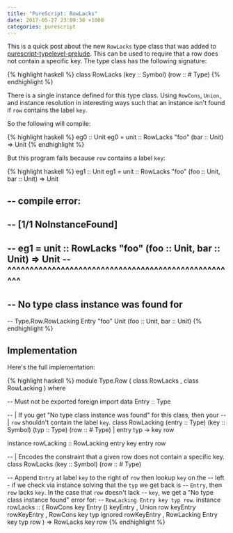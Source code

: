 ```yaml
---
title: "PureScript: RowLacks"
date: 2017-05-27 23:09:30 +1000
categories: purescript
---
```


This is a quick post about the new `RowLacks` type class that was added to [purescript-typelevel-prelude][tlprelude].  This can be used to require that a row does not contain a specific key.  The type class has the following signature:

{% highlight haskell %}
class RowLacks (key :: Symbol)
               (row :: # Type)
{% endhighlight %}

There is a single instance defined for this type class.  Using `RowCons`, `Union`, and instance resolution in interesting ways such that an instance isn't found if `row` contains the label `key`.

So the following will compile:

{% highlight haskell %}
eg0 :: Unit
eg0 = unit :: RowLacks "foo" (bar :: Unit) => Unit
{% endhighlight %}

But this program fails because `row` contains a label `key`:

{% highlight haskell %}
eg1 :: Unit
eg1 = unit :: RowLacks "foo" (foo :: Unit, bar :: Unit) => Unit

-- compile error:
--
-- [1/1 NoInstanceFound]
--
--       eg1 = unit :: RowLacks "foo" (foo :: Unit, bar :: Unit) => Unit
--             ^^^^^^^^^^^^^^^^^^^^^^^^^^^^^^^^^^^^^^^^^^^^^^^^^^^^
--
--   No type class instance was found for
--
--     Type.Row.RowLacking Entry "foo" Unit (foo :: Unit, bar :: Unit)
{% endhighlight %}

## Implementation

Here's the full implementation:

{% highlight haskell %}
module Type.Row
  ( class RowLacks
  , class RowLacking
  ) where

-- Must not be exported
foreign import data Entry :: Type

-- | If you get "No type class instance was found" for this class, then your
-- | `row` shouldn't contain the label `key`.
class RowLacking (entry :: Type)
                 (key :: Symbol)
                 (typ :: Type)
                 (row :: # Type) |
                 entry typ -> key row

instance rowLacking :: RowLacking entry key entry row

-- | Encodes the constraint that a given row does not contain a specific key.
class RowLacks (key :: Symbol)
               (row :: # Type)

-- Append `Entry` at label `key` to the right of `row` then lookup `key` on the
-- left - if we check via instance solving that the `typ` we get back is
-- `Entry`, then `row` lacks `key`.  In the case that `row` doesn't lack
-- `key`, we get a "No type class instance found" error for:
-- `RowLacking Entry key typ row`.
instance rowLacks
  :: ( RowCons key Entry () keyEntry
     , Union row keyEntry rowKeyEntry
     , RowCons key typ ignored rowKeyEntry
     , RowLacking Entry key typ row )
  => RowLacks key row
{% endhighlight %}

[tlprelude]: https://github.com/purescript/purescript-typelevel-prelude
